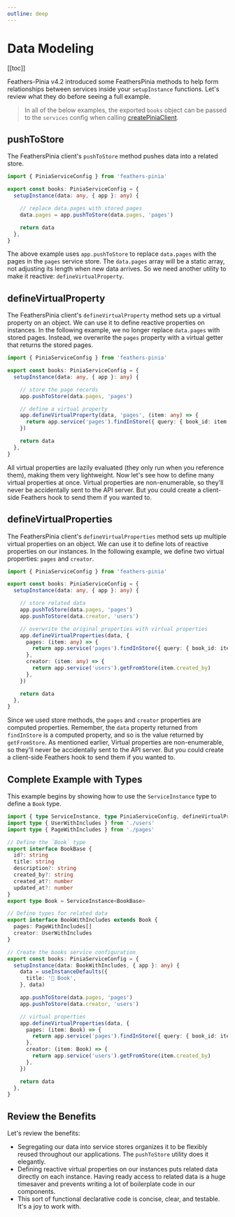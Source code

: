 ```yaml
---
outline: deep
---
```

<script setup>
import Badge from '../components/Badge.vue'
import BlockQuote from '../components/BlockQuote.vue'
</script>

# Data Modeling

[[toc]]

Feathers-Pinia v4.2 introduced some FeathersPinia methods to help form relationships between services inside your 
`setupInstance` functions. Let's review what they do before seeing a full example.

<BlockQuote type="warning">

In all of the below examples, the exported `books` object can be passed to the `services` config when calling 
[createPiniaClient](/guide/create-pinia-client). 

</BlockQuote>

## pushToStore

The FeathersPinia client's `pushToStore` method pushes data into a related store.

```ts
import { PiniaServiceConfig } from 'feathers-pinia'

export const books: PiniaServiceConfig = {
  setupInstance(data: any, { app }: any) {

    // replace data.pages with stored pages
    data.pages = app.pushToStore(data.pages, 'pages')

    return data
  },
}
```

The above example uses `app.pushToStore` to replace `data.pages` with the pages in the `pages` service store. The 
`data.pages` array will be a static array, not adjusting its length when new data arrives. So we need another 
utility to make it reactive: `defineVirtualProperty`.

## defineVirtualProperty

The FeathersPinia client's `defineVirtualProperty` method sets up a virtual property on an object. We can use it to 
define reactive properties on instances. In the following example, we no longer replace `data.pages` with stored pages. 
Instead, we overwrite the `pages` property with a virtual getter that returns the stored pages.

```ts
import { PiniaServiceConfig } from 'feathers-pinia'

export const books: PiniaServiceConfig = {
  setupInstance(data: any, { app }: any) {

    // store the page records
    app.pushToStore(data.pages, 'pages')

    // define a virtual property
    app.defineVirtualProperty(data, 'pages', (item: any) => {
      return app.service('pages').findInStore({ query: { book_id: item.id } }).data
    })

    return data
  },
}
```

All virtual properties are lazily evaluated (they only run when you reference them), making them very lightweight. Now 
let's see how to define many virtual properties at once. Virtual properties are non-enumerable, so they'll never be
accidentally sent to the API server. But you could create a client-side Feathers hook to send them if you wanted to.

## defineVirtualProperties

The FeathersPinia client's `defineVirtualProperties` method sets up multiple virtual properties on an object. We can use 
it to define lots of reactive properties on our instances. In the following example, we define two virtual properties: 
`pages` and `creator`.

```ts
import { PiniaServiceConfig } from 'feathers-pinia'

export const books: PiniaServiceConfig = {
  setupInstance(data: any, { app }: any) {

    // store related data
    app.pushToStore(data.pages, 'pages')
    app.pushToStore(data.creator, 'users')

    // overwrite the original properties with virtual properties
    app.defineVirtualProperties(data, {
      pages: (item: any) => {
        return app.service('pages').findInStore({ query: { book_id: item.id } }).data
      },
      creator: (item: any) => {
        return app.service('users').getFromStore(item.created_by)
      },
    })

    return data
  },
}
```

Since we used store methods, the `pages` and `creator` properties are computed properties. Remember, the `data` property 
returned from `findInStore` is a computed property, and so is the value returned by `getFromStore`. As mentioned 
earlier, Virtual properties are non-enumerable, so they'll never be accidentally sent to the API server. But you could
create a client-side Feathers hook to send them if you wanted to.

## Complete Example with Types

This example begins by showing how to use the `ServiceInstance` type to define a `Book` type.

```ts
import { type ServiceInstance, type PiniaServiceConfig, defineVirtualProperties, pushToStore, useInstanceDefaults } from 'feathers-pinia'
import type { UserWithIncludes } from './users'
import type { PageWithIncludes } from './pages'

// Define the `Book` type
export interface BookBase {
  id?: string
  title: string
  description?: string
  created_by?: string
  created_at?: number
  updated_at?: number
}
export type Book = ServiceInstance<BookBase>

// Define types for related data
export interface BookWithIncludes extends Book {
  pages: PageWithIncludes[]
  creator: UserWithIncludes
}

// Create the books service configuration
export const books: PiniaServiceConfig = {
  setupInstance(data: BookWithIncludes, { app }: any) {
    data = useInstanceDefaults({
      title: '🐸 Book',
    }, data)

    app.pushToStore(data.pages, 'pages')
    app.pushToStore(data.creator, 'users')

    // virtual properties
    app.defineVirtualProperties(data, {
      pages: (item: Book) => {
        return app.service('pages').findInStore({ query: { book_id: item.id } }).data
      },
      creator: (item: Book) => {
        return app.service('users').getFromStore(item.created_by)
      },
    })

    return data
  },
}
```

## Review the Benefits

Let's review the benefits:

- Segregating our data into service stores organizes it to be flexibly reused throughout our applications. The
`pushToStore` utility does it elegantly.
- Defining reactive virtual properties on our instances puts related data directly on each instance. Having ready access
to related data is a huge timesaver and prevents writing a lot of boilerplate code in our components.
- This sort of functional declarative code is concise, clear, and testable. It's a joy to work with.